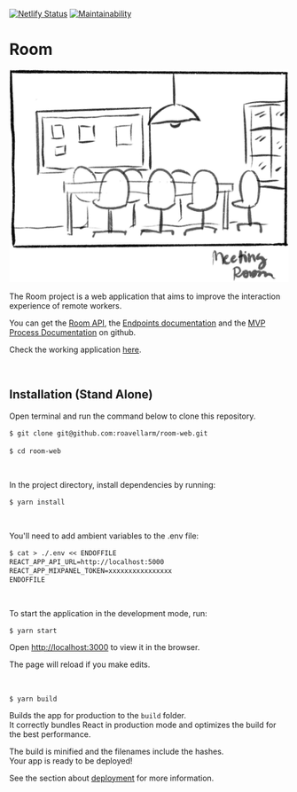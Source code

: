 [![Netlify Status](https://api.netlify.com/api/v1/badges/ca099450-2f14-407a-9ce8-2a5ba94485ef/deploy-status)](https://app.netlify.com/sites/room-web/deploys)
[![Maintainability](https://api.codeclimate.com/v1/badges/873d62db9e40af3215f4/maintainability)](https://codeclimate.com/github/roavellarm/room-web/maintainability)


# Room

![meeting room](https://raw.githubusercontent.com/roavellarm/room-web/master/public/images/meeting-room.jpg)

The Room project is a web application that aims to improve the interaction experience of remote workers.

You can get the [Room API](https://github.com/roavellarm/room-api), the [Endpoints documentation](https://github.com/roavellarm/room-api/blob/master/schema/api.md) and the [MVP Process Documentation](https://github.com/roavellarm/room-doc/blob/master/README.md) on github.

Check the working application <a href="https://room-web.netlify.com/" target="_blank">here</a>.

<br>

## Installation (Stand Alone)

Open terminal and run the command below to clone this repository.

```shell
$ git clone git@github.com:roavellarm/room-web.git

$ cd room-web
```

<br />

In the project directory, install dependencies by running:

```
$ yarn install
```

<br />

You'll need to add ambient variables to the .env file:

```shell
$ cat > ./.env << ENDOFFILE
REACT_APP_API_URL=http://localhost:5000
REACT_APP_MIXPANEL_TOKEN=xxxxxxxxxxxxxxxx
ENDOFFILE
```

<br />

To start the application in the development mode, run:

```
$ yarn start
```

Open [http://localhost:3000](http://localhost:3000) to view it in the browser.

The page will reload if you make edits.

<br />

```shell
$ yarn build
```
Builds the app for production to the `build` folder.<br />
It correctly bundles React in production mode and optimizes the build for the best performance.

The build is minified and the filenames include the hashes.<br />
Your app is ready to be deployed!

See the section about [deployment](https://facebook.github.io/create-react-app/docs/deployment) for more information.
